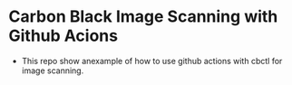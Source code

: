# Carbon Black Image Scanning with Github Acions
- This repo show anexample of how to use github actions with cbctl for image scanning.